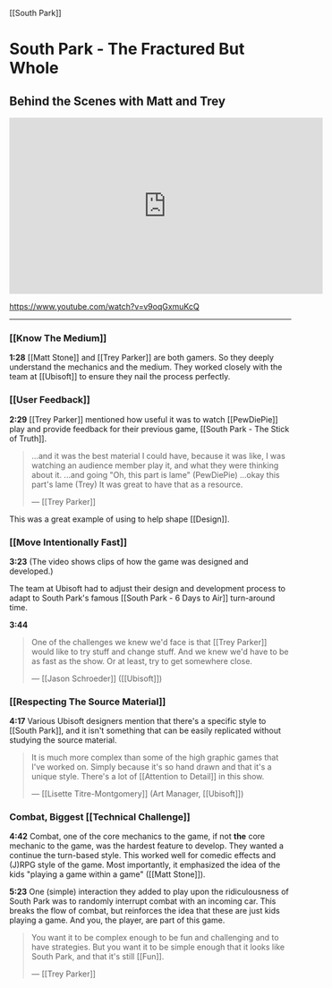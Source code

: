 [[South Park]]

# South Park - The Fractured But Whole

## Behind the Scenes with Matt and Trey

<iframe width="560" height="315" src="https://www.youtube.com/embed/v9oqGxmuKcQ" title="YouTube video player" frameborder="0" allow="accelerometer; autoplay; clipboard-write; encrypted-media; gyroscope; picture-in-picture" allowfullscreen></iframe>

https://www.youtube.com/watch?v=v9oqGxmuKcQ

---

### [[Know The Medium]]

**1:28**
[[Matt Stone]] and [[Trey Parker]] are both gamers. So they deeply understand the mechanics and the medium. They worked closely with the team at [[Ubisoft]] to ensure they nail the process perfectly.

### [[User Feedback]]

**2:29**
[[Trey Parker]] mentioned how useful it was to watch [[PewDiePie]] play and provide feedback for their previous game, [[South Park - The Stick of Truth]].

> ...and it was the best material I could have, because it was like,
> I was watching an audience member play it, and what they were thinking about it.
> ...and going "Oh, this part is lame" (PewDiePie)
> ...okay this part's lame (Trey)
> It was great to have that as a resource.
>
> — [[Trey Parker]]

This was a great example of using to help shape [[Design]].

### [[Move Intentionally Fast]]

**3:23**
(The video shows clips of how the game was designed and developed.)

The team at Ubisoft had to adjust their design and development process to adapt to South Park's famous [[South Park - 6 Days to Air]] turn-around time.

**3:44**

> One of the challenges we knew we'd face is that [[Trey Parker]] would like to try stuff and change stuff. And we knew we'd have to be as fast as the show. Or at least, try to get somewhere close.
>
> — [[Jason Schroeder]] ([[Ubisoft]])

### [[Respecting The Source Material]]

**4:17**
Various Ubisoft designers mention that there's a specific style to [[South Park]], and it isn't something that can be easily replicated without studying the source material.

> It is much more complex than some of the high graphic games that I've worked on. Simply because it's so hand drawn and that it's a unique style. There's a lot of [[Attention to Detail]] in this show.
>
> — [[Lisette Titre-Montgomery]] (Art Manager, [[Ubisoft]])

### Combat, Biggest [[Technical Challenge]]

**4:42**
Combat, one of the core mechanics to the game, if not **the** core mechanic to the game, was the hardest feature to develop. They wanted a continue the turn-based style. This worked well for comedic effects and (J)RPG style of the game. Most importantly, it emphasized the idea of the kids "playing a game within a game" ([[Matt Stone]]).

**5:23**
One (simple) interaction they added to play upon the ridiculousness of South Park was to randomly interrupt combat with an incoming car. This breaks the flow of combat, but reinforces the idea that these are just kids playing a game. And you, the player, are part of this game.

> You want it to be complex enough to be fun and challenging and to have strategies. But you want it to be simple enough that it looks like South Park, and that it's still [[Fun]].
>
> — [[Trey Parker]]
